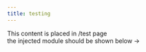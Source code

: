 ```yaml
---
title: testing
---
```


This content is placed in /test page  
the injected module should be shown below ->
